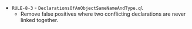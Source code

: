  - `RULE-8-3` - `DeclarationsOfAnObjectSameNameAndType.ql`
   - Remove false positives where two conflicting declarations are never linked together.